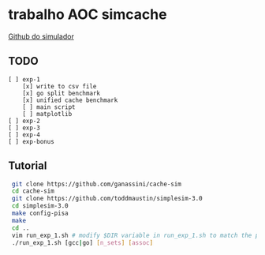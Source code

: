 # trabalho AOC simcache

[Github do simulador](https://github.com/toddmaustin/simplesim-3.0)

## TODO
    [ ] exp-1
        [x] write to csv file
        [x] go split benchmark
        [x] unified cache benchmark
        [ ] main script
        [ ] matplotlib
    [ ] exp-2
    [ ] exp-3
    [ ] exp-4
    [ ] exp-bonus

## Tutorial

```bash
 git clone https://github.com/ganassini/cache-sim
 cd cache-sim
 git clone https://github.com/toddmaustin/simplesim-3.0
 cd simplesim-3.0
 make config-pisa
 make
 cd ..
 vim run_exp_1.sh # modify $DIR variable in run_exp_1.sh to match the path
 ./run_exp_1.sh [gcc|go] [n_sets] [assoc]
```
